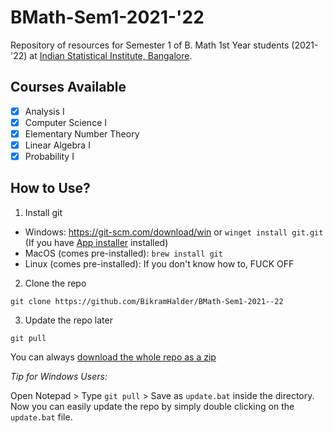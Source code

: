 # BMath-Sem1-2021-'22

Repository of resources for Semester 1 of B. Math 1st Year students (2021-'22) at [Indian Statistical Institute, Bangalore](https://www.isibang.ac.in).

## Courses Available

- [X] Analysis I
- [X] Computer Science I
- [X] Elementary Number Theory
- [X] Linear Algebra I
- [X] Probability I

## How to Use?

1. Install git
  - Windows: https://git-scm.com/download/win or `winget install git.git` (If you have [App installer](https://www.microsoft.com/en-us/p/app-installer/9nblggh4nns1) installed)
  - MacOS (comes pre-installed): `brew install git`
  - Linux (comes pre-installed): If you don't know how to, FUCK OFF
2. Clone the repo
```
git clone https://github.com/BikramHalder/BMath-Sem1-2021--22
```
3. Update the repo later
```
git pull
```

You can always [download the whole repo as a zip](https://github.com/BikramHalder/BMath-Sem1-2021--22/archive/refs/heads/master.zip)

*Tip for Windows Users:* 

Open Notepad > Type `git pull` > Save as `update.bat` inside the directory. Now you can easily update the repo by simply double clicking on the `update.bat` file.